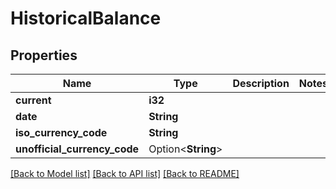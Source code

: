 # HistoricalBalance

## Properties

Name | Type | Description | Notes
------------ | ------------- | ------------- | -------------
**current** | **i32** |  | 
**date** | **String** |  | 
**iso_currency_code** | **String** |  | 
**unofficial_currency_code** | Option<**String**> |  | 

[[Back to Model list]](../README.md#documentation-for-models) [[Back to API list]](../README.md#documentation-for-api-endpoints) [[Back to README]](../README.md)



